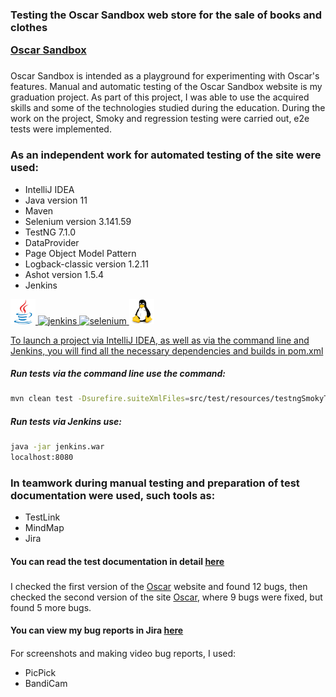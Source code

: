 
<h3>Testing the Oscar Sandbox web store for the sale of books and clothes

[Oscar Sandbox](https://latest.oscarcommerce.com/en-gb/catalogue/)

###
Oscar Sandbox is intended as a playground for experimenting with Oscar's features. Manual and automatic testing of the Oscar Sandbox website is my graduation project. As part of this project, I was able to use the acquired skills and some of the technologies studied during the education. During the work on the project, Smoky and regression testing were carried out, e2e tests were implemented.
###
### As an independent work for automated testing of the site were used:
- IntelliJ IDEA
- Java version 11
- Maven
- Selenium version 3.141.59
- TestNG 7.1.0
- DataProvider
- Page Object Model Pattern
- Logback-classic version 1.2.11
- Ashot version 1.5.4
- Jenkins

<p align="left"> <a href="https://www.java.com" target="_blank" rel="noreferrer"> <img src="https://raw.githubusercontent.com/devicons/devicon/master/icons/java/java-original.svg" alt="java" width="40" height="40"/> </a> <a href="https://www.jenkins.io" target="_blank" rel="noreferrer"> <img src="https://www.vectorlogo.zone/logos/jenkins/jenkins-icon.svg" alt="jenkins" width="40" height="40"/> </a> <a href="https://www.selenium.dev" target="_blank" rel="noreferrer"> <img src="https://raw.githubusercontent.com/detain/svg-logos/780f25886640cef088af994181646db2f6b1a3f8/svg/selenium-logo.svg" alt="selenium" width="40" height="40"/> </a> <img src="https://raw.githubusercontent.com/devicons/devicon/master/icons/linux/linux-original.svg" alt="linux" width="40" height="40"/> </a> <a href="https://www.selenium.dev" target="_blank" rel="noreferrer"> </p>

To launch a project via IntelliJ IDEA, as well as via the command line and Jenkins, you will find all the necessary dependencies and builds in
[pom.xml](https://github.com/openkina/OscarSandbox/blob/main/pom.xml)

##### Run tests via the command line use the command:
```bash
mvn clean test -Dsurefire.suiteXmlFiles=src/test/resources/testngSmokyTestOscar.xml
```
##### Run tests via Jenkins use:
```bash
java -jar jenkins.war
localhost:8080
```

### In teamwork during manual testing and preparation of test documentation were used, such tools as:
- TestLink
- MindMap
- Jira

#### You can read the test documentation in detail  [here](https://docs.google.com/spreadsheets/d/1FTwBr2ZMarSJlSf8UhqJepka_jUeK-pQryNizCQlGHg/edit?usp=sharing)
###
I checked the first version of the [Oscar](http://selenium1ру.pythonanywhere.com/en-gb/) website and found 12 bugs, then checked the second version of the site [Oscar](https://latest.oscarcommerce.com/en-gb/catalogue/), where 9 bugs were fixed, but found 5 more bugs.
#### You can view my bug reports in Jira  [here](https://drive.google.com/drive/folders/1CIv4b7FW-4b0UjX_JjKgssr_S5CpCyMc?usp=share_link)
####
For screenshots and making video bug reports, I used:
- PicPick
- BandiCam
